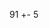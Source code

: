 91 +- 5

<!---
91ishPOSTitNOTES/91ishPOSTitNOTES is a ✨ special ✨ repository because its `README.md` (this file) appears on your GitHub profile.
You can click the Preview link to take a look at your changes.
--->
